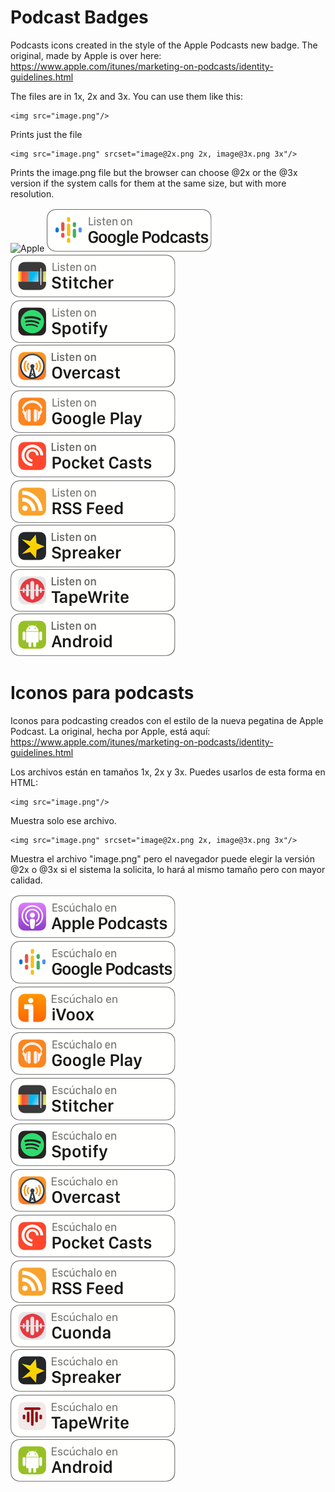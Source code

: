 
# Podcast Badges

Podcasts icons created in the style of the Apple Podcasts new badge. The original, made by Apple is over here: https://www.apple.com/itunes/marketing-on-podcasts/identity-guidelines.html

The files are in 1x, 2x and 3x. You can use them like this:

```
<img src="image.png"/> 
```
Prints just the file

```
<img src="image.png" srcset="image@2x.png 2x, image@3x.png 3x"/>
```
Prints the image.png file but the browser can choose @2x or the @3x version if the system calls for them at the same size, but with more resolution. 

![Apple](https://raw.githubusercontent.com/barredo/podcasts_badges/master/badges/apple_podcasts_en@3x.png "Apple")
![Google](https://raw.githubusercontent.com/barredo/podcasts_badges/master/images/googlepodcasts_en@2x.png "Google")
![Stitcher](https://raw.githubusercontent.com/barredo/podcasts_badges/master/images/stitcher_en@2x.png "Stitcher")
![Spotify](https://raw.githubusercontent.com/barredo/podcasts_badges/master/images/spotify_en@2x.png "Spotify")
![Overcast](https://raw.githubusercontent.com/barredo/podcasts_badges/master/images/overcast_en@2x.png "Overcast")
![Google Play](https://raw.githubusercontent.com/barredo/podcasts_badges/master/images/googleplay_en@2x.png "Google Play")
![Pocket Casts](https://raw.githubusercontent.com/barredo/podcasts_badges/master/images/pocketcasts_en@2x.png "Pocket Casts")
![RSS](https://raw.githubusercontent.com/barredo/podcasts_badges/master/images/rss_en@2x.png "RSS")
![Spreaker](https://raw.githubusercontent.com/barredo/podcasts_badges/master/images/spreaker_en%402x.png "Spreaker")
![TapeWrite](https://raw.githubusercontent.com/barredo/podcasts_badges/master/images/tapewrite_en@2x.png "TapeWrite")
![Android](https://raw.githubusercontent.com/barredo/podcasts_badges/master/images/android_en@2x.png "Android")


# Iconos para podcasts

Iconos para podcasting creados con el estilo de la nueva pegatina de Apple Podcast. La original, hecha por Apple, está aquí: https://www.apple.com/itunes/marketing-on-podcasts/identity-guidelines.html

Los archivos están en tamaños 1x, 2x y 3x. Puedes usarlos de esta forma en HTML:

```
<img src="image.png"/> 
```
Muestra solo ese archivo.

```
<img src="image.png" srcset="image@2x.png 2x, image@3x.png 3x"/>
```
Muestra el archivo "image.png" pero el navegador puede elegir la versión @2x o @3x si el sistema la solicita, lo hará al mismo tamaño pero con mayor calidad.

![Apple](https://raw.githubusercontent.com/barredo/podcasts_badges/master/images/applepodcasts_es@2x.png "Apple")
![Google](https://raw.githubusercontent.com/barredo/podcasts_badges/master/images/googlepodcasts_es@2x.png "Google")
![iVoox](https://raw.githubusercontent.com/barredo/podcasts_badges/master/images/ivoox_es@2x.png "iVoox")
![Overcast](https://raw.githubusercontent.com/barredo/podcasts_badges/master/images/googleplay_es@2x.png "Google Play")
![Overcast](https://raw.githubusercontent.com/barredo/podcasts_badges/master/images/stitcher_es@2x.png "Stitcher")
![Overcast](https://raw.githubusercontent.com/barredo/podcasts_badges/master/images/spotify_es@2x.png "Spotify")
![Overcast](https://raw.githubusercontent.com/barredo/podcasts_badges/master/images/overcast_es@2x.png "Overcast")
![Pocket Casts](https://raw.githubusercontent.com/barredo/podcasts_badges/master/images/pocketcasts_es@2x.png "Pocket Casts")
![RSS](https://raw.githubusercontent.com/barredo/podcasts_badges/master/images/rss_es@2x.png "RSS")
![Cuonda](https://raw.githubusercontent.com/barredo/podcasts_badges/master/images/cuonda_es%402x.png "Cuonda")
![Spreaker](https://raw.githubusercontent.com/barredo/podcasts_badges/master/images/spreaker_es%402x.png "Spreaker")
![TapeWrite](https://raw.githubusercontent.com/barredo/podcasts_badges/master/images/tapewrite_es@2x.png "TapeWrite")
![Android](https://raw.githubusercontent.com/barredo/podcasts_badges/master/images/android_es@2x.png "Android")
